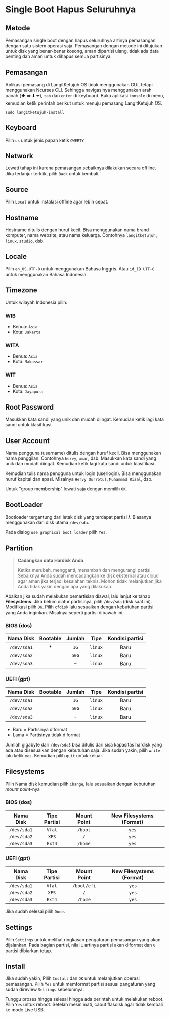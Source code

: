 # Single Boot Hapus Seluruhnya

## Metode

Pemasangan single boot dengan hapus seluruhnya artinya pemasangan dengan satu sistem operasi saja. Pemasangan dengan metode ini ditujukan untuk disk yang benar-benar kosong, aman dipartisi ulang, tidak ada data penting dan aman untuk dihapus semua partisinya.

## Pemasangan

Aplikasi pemasang di LangitKetujuh OS tidak menggunakan GUI, tetapi menggunakan Ncurses CLI. Sehingga navigasinya menggunakan arah panah (⬆️ ➡️ ⬇️ ⬅️), `tab` dan `enter` di keyboard.
Buka aplikasi `konsole` di menu, kemudian ketik perintah berikut untuk menuju pemasang LangitKetujuh OS.

```shell
sudo langitketujuh-install
```

## Keyboard

Pilih `us` untuk jenis papan ketik `QWERTY`

## Network

Lewati tahap ini karena pemasangan sebaiknya dilakukan secara offline. Jika terlanjur terklik, pilih `Back` untuk kembali.`

## Source

Pilih `Local` untuk instalasi offline agar lebih cepat.

## Hostname

Hostname ditulis dengan huruf kecil. Bisa menggunakan nama brand komputer, nama website, atau nama keluarga. Contohnya `langitketujuh`, `linux`, `studio`, dsb.

## Locale

Pilih `en_US.UTF-8` untuk menggunakan Bahasa Inggris. Atau `id_ID.UTF-8` untuk menggunakan Bahasa Indonesia.

## Timezone

Untuk wilayah Indonesia pilih:

### WIB

* Benua: `Asia`
* Kota: `Jakarta`

### WITA

* Benua: `Asia`
* Kota: `Makassar`

### WIT

* Benua: `Asia`
* Kota: `Jayapura`

## Root Password

Masukkan kata sandi yang unik dan mudah diingat. Kemudian ketik lagi kata sandi untuk klasifikasi.

## User Account

Nama pengguna (username) ditulis dengan huruf kecil. Bisa menggunakan nama panggilan. Contohnya `hervy`, `umar`, dsb.
Masukkan kata sandi yang unik dan mudah diingat. Kemudian ketik lagi kata sandi untuk klasifikasi.

Kemudian tulis nama pengguna untuk login (userlogin). Bisa menggunakan huruf kapital dan spasi. Misalnya `Hervy Qurrotul`, `Muhammad Rizal`, dsb.

Untuk "group membership" lewati saja dengan memilih `OK`.

## BootLoader

Bootloader tergantung dari letak disk yang terdapat partisi **/**. Biasanya menggunakan dari disk utama `/dev/sda`.

Pada dialog `use graphical boot loader` pilih `Yes`.

## Partition

> **Cadangkan data Hardisk Anda**
>
> Ketika merubah, mengganti, menambah dan mengurangi partisi. Sebaiknya Anda sudah mencadangkan ke disk eksternal atau cloud agar aman jika terjadi kesalahan teknis. Mohon tidak melanjutkan jika Anda tidak yakin dengan apa yang dilakukan.

Abaikan jika sudah melakukan pemartisian diawal, lalu lanjut ke tahap **Filesystems**. Jika belum diatur partisinya, pilih `/dev/sda` (disk saat ini). Modifikasi pilih `OK`. Pilih `cfdisk` lalu sesuaikan dengan kebutuhan partisi yang Anda inginkan. Misalnya seperti partisi dibawah ini.

### BIOS (dos)

Nama Disk     | Bootable      | Jumlah    | Tipe    | Kondisi partisi
:---:         | :---:         | :---:     | :---:   | :---:
`/dev/sda1`   | *             | `1G`      | `linux` | Baru
`/dev/sda2`   |               | `50G`     | `linux` | Baru
`/dev/sda3`   |               | `~`       | `linux` | Baru

### UEFI (gpt)

Nama Disk     | ~~Bootable~~  | Jumlah    | Tipe    | Kondisi partisi
:---:         | :---:         | :---:     | :---:   | :---:
`/dev/sda1`   |               | `1G`      | `linux` | Baru
`/dev/sda2`   |               | `50G`     | `linux` | Baru
`/dev/sda3`   |               | `~`       | `linux` | Baru

* Baru = Partisinya diformat
* Lama = Partisinya tidak diformat

Jumlah gigabyte dari `/dev/sda3` bisa ditulis dari sisa kapasitas hardisk yang ada atau disesuaikan dengan kebutuhan saja. Jika sudah yakin, pilih `write` lalu ketik `yes`. Kemudian pilih `quit` untuk keluar.

## Filesystems

Pilih Nama disk kemudian pilih `Change`, lalu sesuaikan dengan kebutuhan _mount point_-nya

### BIOS (dos)

Nama Disk   | Tipe Partisi  | Mount Point   | New Filesystems (Format)
:---:       | :---:         | :---:         | :---:
`/dev/sda1` | `Vfat`        | `/boot`       | `yes`
`/dev/sda2` | `XFS`         | `/`           | `yes`
`/dev/sda3` | `Ext4`        | `/home`       | `yes`

### UEFI (gpt)

Nama Disk   | Tipe Partisi  | Mount Point   | New Filesystems (Format)
:---:       | :---:         | :---:         | :---:
`/dev/sda1` | `Vfat`        | `/boot/efi`   | `yes`
`/dev/sda2` | `XFS`         | `/`           | `yes`
`/dev/sda3` | `Ext4`        | `/home`       | `yes`

Jika sudah selesai pilih `Done`.

## Settings

Pilih `Settings` untuk melihat ringkasan pengaturan pemasangan yang akan dijalankan. Pada bagian partisi, nilai `1` artinya partisi akan diformat dan `0` partisi dibiarkan tetap.

## Install

Jika sudah yakin, Pilih `Install` dan `OK` untuk melanjutkan operasi pemasangan. Pilih `Yes` untuk memformat partisi sesuai pangaturan yang sudah direview `Settings` sebelumnya.

Tunggu proses hingga selesai hingga ada perintah untuk melakukan reboot. Pilih `Yes` untuk reboot. Setelah mesin mati, cabut flasdisk agar tidak kembali ke mode Live USB.
